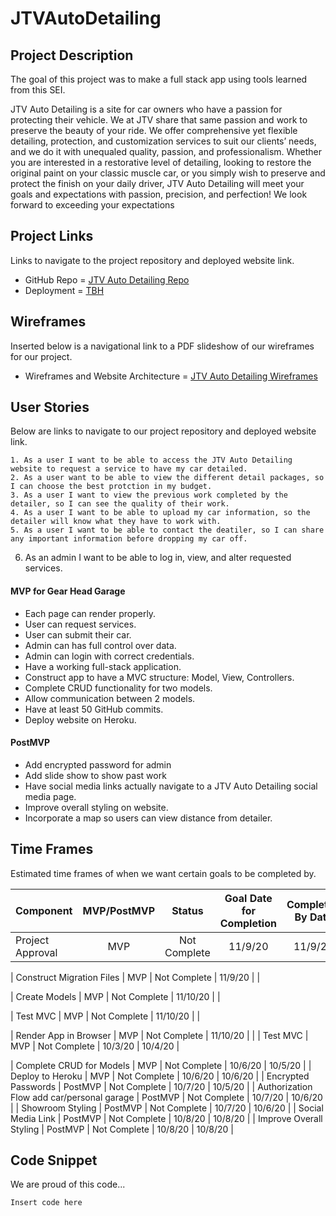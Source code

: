 # JTVAutoDetailing

## Project Description

The goal of this project was to make a full stack app using tools learned from this SEI.  

JTV Auto Detailing is a site for car owners who have a passion for protecting their vehicle. We at JTV share that same passion and work to preserve the beauty of your ride. We offer comprehensive yet flexible detailing, protection, and customization services to suit our clients’ needs, and we do it with unequaled quality, passion, and professionalism. Whether you are interested in a restorative level of detailing, looking to restore the original paint on your classic muscle car, or you simply wish to preserve and protect the finish on your daily driver, JTV Auto Detailing will meet your goals and expectations with passion, precision, and perfection! We look forward to exceeding your expectations

## Project Links

Links to navigate to the project repository and deployed website link. 

- GitHub Repo = [JTV Auto Detailing Repo](https://github.com/Jonny2424/JTVAutoDetailing)
- Deployment = [TBH]() 

## Wireframes

Inserted below is a navigational link to a PDF slideshow of our wireframes for our project.

- Wireframes and Website Architecture = [JTV Auto Detailing Wireframes](https://docs.google.com/presentation/d/1_BFz0_28KXCFrs8RDh_PVk9y6f5yklLjPDWCd1eebL0/edit?usp=sharing)

## User Stories

Below are links to navigate to our project repository and deployed website link. 

	1. As a user I want to be able to access the JTV Auto Detailing website to request a service to have my car detailed.
	2. As a user want to be able to view the different detail packages, so I can choose the best protction in my budget.
	3. As a user I want to view the previous work completed by the detailer, so I can see the quality of their work.
	4. As a user I want to be able to upload my car information, so the detailer will know what they have to work with.
	5. As a user I want to be able to contact the deatiler, so I can share any important information before dropping my car off.
  6. As an admin I want to be able to log in, view, and alter requested services.

#### MVP for Gear Head Garage
- Each page can render properly.
- User can request services. 
- User can submit their car.
- Admin can has full control over data.
- Admin can login with correct credentials.
- Have a working full-stack application.
- Construct app to have a MVC structure: Model, View, Controllers.
- Complete CRUD functionality for two models. 
- Allow communication between 2 models.
- Have at least 50 GitHub commits.
- Deploy website on Heroku.


#### PostMVP 
- Add encrypted password for admin
- Add slide show to show past work 
- Have social media links actually navigate to a JTV Auto Detailing social media page.
- Improve overall styling on website. 
- Incorporate a map so users can view distance from detailer.


## Time Frames

Estimated time frames of when we want certain goals to be completed by. 

| Component | MVP/PostMVP | Status | Goal Date for Completion | Completed By Date |
| --- | :---: | :---: | :---: | :---: |
| Project Approval | MVP | Not Complete | 11/9/20 | 11/9/20 |

| Construct Migration Files | MVP | Not Complete | 11/9/20 |  |

| Create Models  | MVP | Not Complete | 11/10/20 |  |

| Test MVC  | MVP | Not Complete | 11/10/20 |  |

| Render App in Browser | MVP | Not Complete | 11/10/20 |  |
| Test MVC  | MVP | Not Complete | 10/3/20 | 10/4/20 |

| Complete CRUD for Models  | MVP | Not Complete | 10/6/20 | 10/5/20 |
| Deploy to Heroku  | MVP | Not Complete | 10/6/20 | 10/6/20 |
| Encrypted Passwords  | PostMVP | Not Complete | 10/7/20 | 10/5/20 |
| Authorization Flow add car/personal garage  | PostMVP | Not Complete | 10/7/20 | 10/6/20 |
| Showroom Styling  | PostMVP | Not Complete | 10/7/20 | 10/6/20 |
| Social Media Link | PostMVP | Not Complete | 10/8/20 | 10/8/20 |
| Improve Overall Styling | PostMVP | Not Complete | 10/8/20 | 10/8/20 |


## Code Snippet  

We are proud of this code... 

```
Insert code here

```
